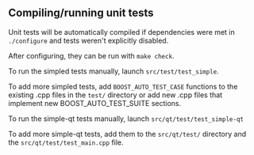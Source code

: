 Compiling/running unit tests
------------------------------------

Unit tests will be automatically compiled if dependencies were met in `./configure`
and tests weren't explicitly disabled.

After configuring, they can be run with `make check`.

To run the simpled tests manually, launch `src/test/test_simple`.

To add more simpled tests, add `BOOST_AUTO_TEST_CASE` functions to the existing
.cpp files in the `test/` directory or add new .cpp files that
implement new BOOST_AUTO_TEST_SUITE sections.

To run the simple-qt tests manually, launch `src/qt/test/test_simple-qt`

To add more simple-qt tests, add them to the `src/qt/test/` directory and
the `src/qt/test/test_main.cpp` file.
